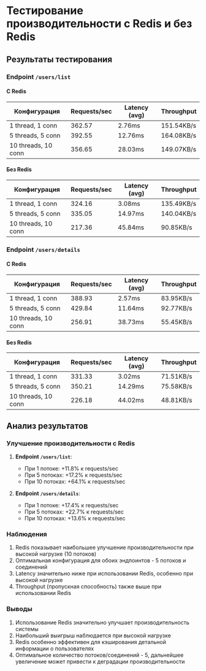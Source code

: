# Тестирование производительности с Redis и без Redis

## Результаты тестирования

### Endpoint `/users/list`

#### С Redis
| Конфигурация | Requests/sec | Latency (avg) | Throughput |
|--------------|--------------|---------------|------------|
| 1 thread, 1 conn | 362.57 | 2.76ms | 151.54KB/s |
| 5 threads, 5 conn | 392.55 | 12.76ms | 164.08KB/s |
| 10 threads, 10 conn | 356.65 | 28.03ms | 149.07KB/s |

#### Без Redis
| Конфигурация | Requests/sec | Latency (avg) | Throughput |
|--------------|--------------|---------------|------------|
| 1 thread, 1 conn | 324.16 | 3.08ms | 135.49KB/s |
| 5 threads, 5 conn | 335.05 | 14.97ms | 140.04KB/s |
| 10 threads, 10 conn | 217.36 | 45.84ms | 90.85KB/s |

### Endpoint `/users/details`

#### С Redis
| Конфигурация | Requests/sec | Latency (avg) | Throughput |
|--------------|--------------|---------------|------------|
| 1 thread, 1 conn | 388.93 | 2.57ms | 83.95KB/s |
| 5 threads, 5 conn | 429.84 | 11.64ms | 92.77KB/s |
| 10 threads, 10 conn | 256.91 | 38.73ms | 55.45KB/s |

#### Без Redis
| Конфигурация | Requests/sec | Latency (avg) | Throughput |
|--------------|--------------|---------------|------------|
| 1 thread, 1 conn | 331.33 | 3.02ms | 71.51KB/s |
| 5 threads, 5 conn | 350.21 | 14.29ms | 75.58KB/s |
| 10 threads, 10 conn | 226.18 | 44.02ms | 48.81KB/s |

## Анализ результатов

### Улучшение производительности с Redis

1. **Endpoint `/users/list`**:
   - При 1 потоке: +11.8% к requests/sec
   - При 5 потоках: +17.2% к requests/sec
   - При 10 потоках: +64.1% к requests/sec

2. **Endpoint `/users/details`**:
   - При 1 потоке: +17.4% к requests/sec
   - При 5 потоках: +22.7% к requests/sec
   - При 10 потоках: +13.6% к requests/sec

### Наблюдения

1. Redis показывает наибольшее улучшение производительности при высокой нагрузке (10 потоков)
2. Оптимальная конфигурация для обоих эндпоинтов - 5 потоков и соединений
3. Latency значительно ниже при использовании Redis, особенно при высокой нагрузке
4. Throughput (пропускная способность) также выше при использовании Redis

### Выводы

1. Использование Redis значительно улучшает производительность системы
2. Наибольший выигрыш наблюдается при высокой нагрузке
3. Redis особенно эффективен для кэширования детальной информации о пользователях
4. Оптимальное количество потоков/соединений - 5, дальнейшее увеличение может привести к деградации производительности 